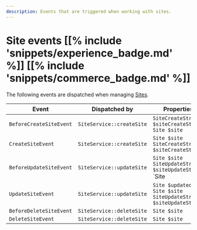 ```yaml
---
description: Events that are triggered when working with sites.
---
```


# Site events [[% include 'snippets/experience_badge.md' %]] [[% include 'snippets/commerce_badge.md' %]]

The following events are dispatched when managing [Sites](site_factory.md).

| Event | Dispatched by | Properties |
|---|---|---|
|`BeforeCreateSiteEvent`|`SiteService::createSite`|`SiteCreateStruct $siteCreateStruct`</br>`Site $site`|
|`CreateSiteEvent`|`SiteService::createSite`|`Site $site`</br>`SiteCreateStruct $siteCreateStruct`|
|`BeforeUpdateSiteEvent`|`SiteService::updateSite`|`Site $site`</br>`SiteUpdateStruct $siteUpdateStruct`</br>`Site|null $updatedSite`|
|`UpdateSiteEvent`|`SiteService::updateSite`|`Site $updatedSite`</br>`Site $site`</br>`SiteUpdateStruct $siteUpdateStruct`|
|`BeforeDeleteSiteEvent`|`SiteService::deleteSite`|`Site $site`|
|`DeleteSiteEvent`|`SiteService::deleteSite`|`Site $site`|
